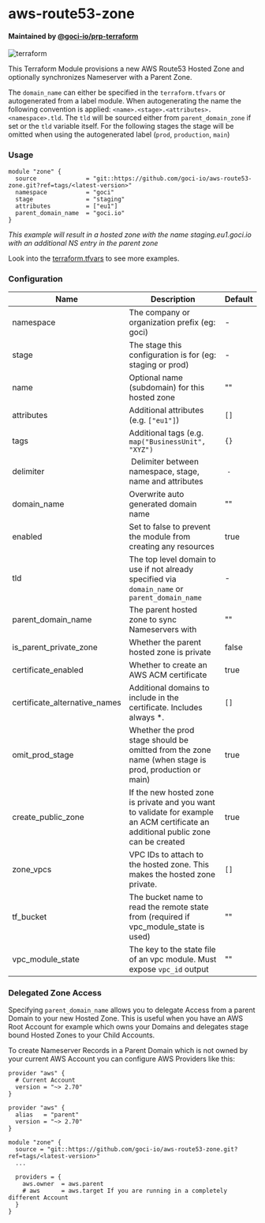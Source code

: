 # aws-route53-zone

#### Maintained by [@goci-io/prp-terraform](https://github.com/orgs/goci-io/teams/prp-terraform)

![terraform](https://github.com/goci-io/aws-route53-zone/workflows/terraform/badge.svg?branch=master)

This Terraform Module provisions a new AWS Route53 Hosted Zone and optionally synchronizes Nameserver with a Parent Zone. 

The `domain_name` can either be specified in the `terraform.tfvars` or autogenerated from a label module. 
When autogenerating the name the following convention is applied: `<name>.<stage>.<attributes>.<namespace>.tld`. 
The `tld` will be sourced either from `parent_domain_zone` if set or the `tld` variable itself. 
For the following stages the stage will be omitted when using the autogenerated label (`prod`, `production`, `main`)

### Usage

```hcl
module "zone" {
  source              = "git::https://github.com/goci-io/aws-route53-zone.git?ref=tags/<latest-version>"
  namespace           = "goci"
  stage               = "staging"
  attributes          = ["eu1"]
  parent_domain_name  = "goci.io"
}
```
_This example will result in a hosted zone with the name staging.eu1.goci.io with an additional NS entry in the parent zone_

Look into the [terraform.tfvars](terraform.tfvars.example) to see more examples.

### Configuration

| Name | Description | Default |
|-----------------|----------------------------------------|---------|
| namespace | The company or organization prefix (eg: goci) | - |
| stage | The stage this configuration is for (eg: staging or prod) | - |
| name | Optional name (subdomain) for this hosted zone | "" |
| attributes | Additional attributes (e.g. `["eu1"]`) | `[]` | 
| tags | Additional tags (e.g. `map("BusinessUnit", "XYZ")` | `{}` | 
| delimiter | Delimiter between namespace, stage, name and attributes | `-` |
| domain_name | Overwrite auto generated domain name | "" |
| enabled |	Set to false to prevent the module from creating any resources | true |
| tld | The top level domain to use if not already specified via `domain_name` or `parent_domain_name` | - |
| parent_domain_name | The parent hosted zone to sync Nameservers with | "" |
| is_parent_private_zone | Whether the parent hosted zone is private | false |
| certificate_enabled | Whether to create an AWS ACM certificate | true |
| certificate_alternative_names | Additional domains to include in the certificate. Includes always *.<domain> | `[]` |
| omit_prod_stage | Whether the prod stage should be omitted from the zone name (when stage is prod, production or main) | true |
| create_public_zone | If the new hosted zone is private and you want to validate for example an ACM certificate an additional public zone can be created | true |
| zone_vpcs | VPC IDs to attach to the hosted zone. This makes the hosted zone private. | `[]` |
| tf_bucket | The bucket name to read the remote state from (required if vpc_module_state is used) | "" |
| vpc_module_state | The key to the state file of an vpc module. Must expose `vpc_id` output | "" |

### Delegated Zone Access

Specifying `parent_domain_name` allows you to delegate Access from a parent Domain to your new Hosted Zone.
This is useful when you have an AWS Root Account for example which owns your Domains and delegates stage bound Hosted Zones to your Child Accounts.

To create Nameserver Records in a Parent Domain which is not owned by your current AWS Account you can configure AWS Providers like this:

```hcl
provider "aws" {
  # Current Account
  version = "~> 2.70"
}

provider "aws" {
  alias   = "parent"
  version = "~> 2.70"
}

module "zone" {
  source = "git::https://github.com/goci-io/aws-route53-zone.git?ref=tags/<latest-version>"
  ...

  providers = {
    aws.owner  = aws.parent
    # aws      = aws.target If you are running in a completely different Account
  }
}
```
